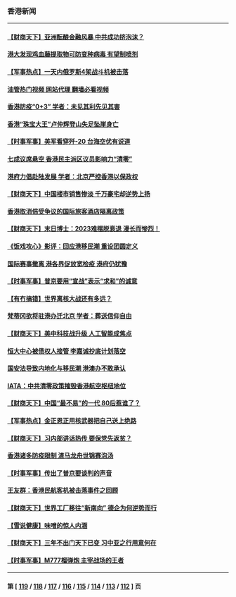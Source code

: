 ### 香港新闻
---
#### [【财商天下】亚洲酝酿金融风暴 中共成功挤泡沫？](../../pages/ncid1349362/n13833910.md?09281245) 
#### [港大发现鸡血藤提取物可防变种病毒 有望制喷剂](../../pages/ncid1349362/n13833825.md?09281245) 
#### [【军事热点】一天内俄罗斯4架战斗机被击落](../../pages/ncid1349362/n13833591.md?09281245) 
#### [油管热门视频 网站代理 翻墙必看视频](http://209.222.30.114:81/youtube.html?09281245)
#### [香港防疫“0+3” 学者：未见其利先见其害](../../pages/ncid1349362/n13832963.md?09281245) 
#### [香港“珠宝大王”卢仲辉登山失足坠崖身亡](../../pages/ncid1349362/n13832951.md?09281245) 
#### [【时事军事】美军看穿歼-20 台海空优有说道](../../pages/ncid1349362/n13832230.md?09281245) 
#### [七成议席悬空 香港民主派区议员影响力“清零”](../../pages/ncid1349362/n13832208.md?09281245) 
#### [港府力倡赴陆发展 学者：北京严控香港以保政权](../../pages/ncid1349362/n13832164.md?09281245) 
#### [【财商天下】中国楼市销售惨淡 千万豪宅却逆势上扬](../../pages/ncid1349362/n13831609.md?09281245) 
#### [香港取消倍受争议的国际旅客酒店隔离政策](../../pages/ncid1349362/n13831269.md?09281245) 
#### [【财商天下】末日博士：2023难摆脱衰退 漫长而惨烈！](../../pages/ncid1349362/n13830702.md?09281245) 
#### [《饭戏攻心》影评：回应港移民潮 重设团圆定义](../../pages/ncid1349362/n13830735.md?09281245) 
#### [国际赛事撤离 港各界促放宽检疫 港府仍犹豫](../../pages/ncid1349362/n13830720.md?09281245) 
#### [【时事军事】普京要用“宣战”表示“求和”的诚意](../../pages/ncid1349362/n13830185.md?09281245) 
#### [【有冇搞错】世界离核大战还有多远？](../../pages/ncid1349362/n13830170.md?09281245) 
#### [梵蒂冈欲将驻港办迁北京 学者：葬送信仰自由](../../pages/ncid1349362/n13829405.md?09281245) 
#### [【财商天下】美中科技战升级 人工智能成焦点](../../pages/ncid1349362/n13829957.md?09281245) 
#### [恒大中心被债权人接管 李嘉诚抄底计划落空](../../pages/ncid1349362/n13829503.md?09281245) 
#### [国安法导致内地化与移民潮 港澳办不敢承认](../../pages/ncid1349362/n13829806.md?09281245) 
#### [IATA：中共清零政策摧毁香港航空枢纽地位](../../pages/ncid1349362/n13829669.md?09281245) 
#### [【财商天下】中国“最不易”的一代 80后惹谁了？](../../pages/ncid1349362/n13829078.md?09281245) 
#### [【军事热点】金正恩正用核武器把自己送上绝路](../../pages/ncid1349362/n13828765.md?09281245) 
#### [【财商天下】习内部讲话热传 要保党先返贫？](../../pages/ncid1349362/n13828509.md?09281245) 
#### [香港诸多防疫限制 渣马龙舟世锦赛泡汤](../../pages/ncid1349362/n13827513.md?09281245) 
#### [【时事军事】传出了普京要谈判的声音](../../pages/ncid1349362/n13827355.md?09281245) 
#### [王友群：香港民航客机被击落事件之回顾](../../pages/ncid1349362/n13827378.md?09281245) 
#### [【财商天下】世界工厂移往“新南向” 德企为何逆势而行](../../pages/ncid1349362/n13826798.md?09281245) 
#### [【雪说健康】味噌的惊人内涵](../../pages/ncid1349362/n13826045.md?09281245) 
#### [【财商天下】三年不出门天下已变 习中亚之行用意何在](../../pages/ncid1349362/n13825946.md?09281245) 
#### [【时事军事】M777榴弹炮 主宰战场的王者](../../pages/ncid1349362/n13825132.md?09281245) 

---
#### 第 [ [119](./119.md?09281245) / [118](./118.md?09281245) / [117](./117.md?09281245) / [116](./116.md?09281245) / [115](./115.md?09281245) / [114](./114.md?09281245) / [113](./113.md?09281245) / [112](./112.md?09281245) ] 页
